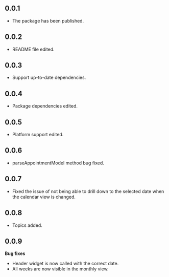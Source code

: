 ## 0.0.1

* The package has been published.

## 0.0.2

* README file edited.

## 0.0.3

* Support up-to-date dependencies.

## 0.0.4

* Package dependencies edited.

## 0.0.5

* Platform support edited.

## 0.0.6

* parseAppointmentModel method bug fixed.

## 0.0.7

* Fixed the issue of not being able to drill down to the selected date when the calendar view is changed.

## 0.0.8

* Topics added.

## 0.0.9
**Bug fixes**
* Header widget is now called with the correct date.
* All weeks are now visible in the monthly view.